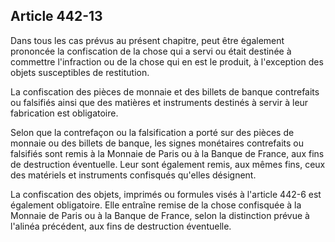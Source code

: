 Article 442-13
----
Dans tous les cas prévus au présent chapitre, peut être également prononcée la
confiscation de la chose qui a servi ou était destinée à commettre l'infraction
ou de la chose qui en est le produit, à l'exception des objets susceptibles de
restitution.

La confiscation des pièces de monnaie et des billets de banque contrefaits ou
falsifiés ainsi que des matières et instruments destinés à servir à leur
fabrication est obligatoire.

Selon que la contrefaçon ou la falsification a porté sur des pièces de monnaie
ou des billets de banque, les signes monétaires contrefaits ou falsifiés sont
remis à la Monnaie de Paris ou à la Banque de France, aux fins de destruction
éventuelle. Leur sont également remis, aux mêmes fins, ceux des matériels et
instruments confisqués qu'elles désignent.

La confiscation des objets, imprimés ou formules visés à l'article 442-6 est
également obligatoire. Elle entraîne remise de la chose confisquée à la Monnaie
de Paris ou à la Banque de France, selon la distinction prévue à l'alinéa
précédent, aux fins de destruction éventuelle.
